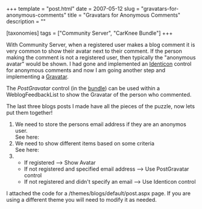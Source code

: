 +++
template = "post.html"
date = 2007-05-12
slug = "gravatars-for-anonymous-comments"
title = "Gravatars for Anonymous Comments"
description = ""

[taxonomies]
tags = ["Community Server", "CarKnee Bundle"]
+++

With Community Server, when a registered user makes a blog comment it is very common to show their avatar next to their comment. If the person making the comment is not a registered user, then typically the "anonymous avatar" would be shown. I had gone and implemented an [Identicon](/post/identicons-for-community-server) control for anonymous comments and now I am going another step and implementing a [Gravatar](http://www.gravatar.com/).

<!-- more -->

The *PostGravatar* control (in the [bundle](/tags/carknee-bundle/)) can be used within a WeblogFeedbackList to show the Gravatar of the person who commented.

The last three blogs posts I made have all the pieces of the puzzle, now lets put them together!

1.  We need to store the persons email address if they are an anonymos user.   
See here:
2.  We need to show different items based on some criteria   
See here:
3.  *   If registered --> Show Avatar
    *   If not registered and specified email address --> Use PostGravatar control
    *   If not registered and didn't specify an email --> Use Identicon control

I attached the code for a /themes/blogs/default/post.aspx page. If you are using a different theme you will need to modify it as needed.